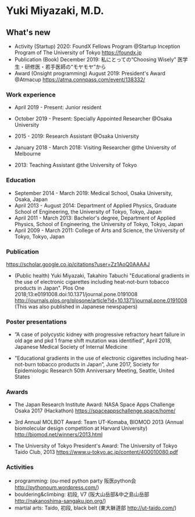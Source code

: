 # Yuki Miyazaki, M.D.

## What's new
- Activity (Startup) 2020: FoundX Fellows Program @Startup Inception Program of The University of Tokyo https://foundx.jp
- Publication (Book) December 2019: 私にとっての“Choosing Wisely” 医学生・研修医・若手医師の“モヤモヤ”から
- Award (Onsight programming) August 2019: President's Award @Atmacup
https://atma.connpass.com/event/138332/

### Work experience
- April 2019 - Present: Junior resident

- October 2019 - Present: Specially Appointed Researcher @Osaka University 
- 2015 - 2019: Research Assistant @Osaka University 
- January 2018 - March 2018: Visiting Researcher @the University of Melbourne 
- 2013: Teaching Assistant @the University of Tokyo

### Education
- September 2014 - March 2019: Medical School, Osaka University, Osaka, Japan
- April 2013 - August 2014: Department of Applied Physics, Graduate School of Engineering, the University of Tokyo, Tokyo, Japan
- April 2011 - March 2013: Bachelor's degree, Department of Applied Physics, School of Engineering, the University of Tokyo, Tokyo, Japan
- April 2009 - March 2011: College of Arts and Science, the University of Tokyo, Tokyo, Japan
 
### Publication
https://scholar.google.co.jp/citations?user=Zz1AoQ0AAAAJ
- (Public health) 
Yuki Miyazaki, Takahiro Tabuchi
"Educational gradients in the use of electronic cigarettes including heat-not-burn tobacco products in Japan". Plos One 2018;13:e0191008.doi:10.1371/journal.pone.0191008
http://journals.plos.org/plosone/article?id=10.1371/journal.pone.0191008
(This was also published in Japanese newspapers)
 
### Poster presentations
- ”A case of polycystic kidney with progressive refractory heart failure in old age and pkd 1 frame shift mutation was identified”, April 2018, Japanese Medical Society of Internal Medicine

- ”Educational gradients in the use of electronic cigarettes including heat-not-burn tobacco products in Japan”, June 2017, Society for Epidemiologic Research 50th Anniversary Meeting, Seattle, United States

### Awards
- The Japan Research Institute Award:
NASA Space Apps Challenge Osaka 2017 (Hackathon)
https://spaceappschallenge.space/home/

- 3rd Annual MOLBOT Award:
Team UT-Komaba, BIOMOD 2013 (Annual biomolecular design competition at Harvard University)
http://biomod.net/winners/2013.html
 
- The University of Tokyo President's Award:
The University of Tokyo Taido Club, 2013
https://www.u-tokyo.ac.jp/content/400010080.pdf

### Activities
- programming: (ou-med python party 阪医python会 http://pythonoum.wordpress.com/)
- bouldering&climbing: 初段, V7 (阪大山岳部&中之島山岳部 http://nakanoshima-sangaku.jpn.org/)
- martial arts: Taido, 初段, black belt (東大躰道部 http://ut-taido.com/)
